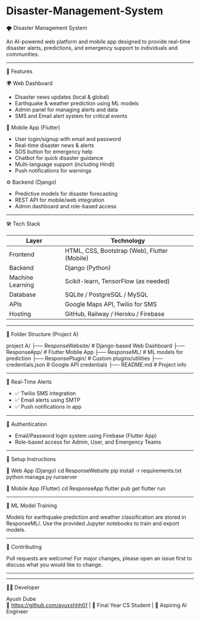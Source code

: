 # Disaster-Management-System

🌪️ Disaster Management System

An AI-powered web platform and mobile app designed to provide real-time disaster alerts, predictions, and emergency support to individuals and communities.

---

🚀 Features

🌍 Web Dashboard
- Disaster news updates (local & global)
- Earthquake & weather prediction using ML models
- Admin panel for managing alerts and data
- SMS and Email alert system for critical events

📱 Mobile App (Flutter)
- User login/signup with email and password
- Real-time disaster news & alerts
- SOS button for emergency help
- Chatbot for quick disaster guidance
- Multi-language support (including Hindi)
- Push notifications for warnings

⚙️ Backend (Django)
- Predictive models for disaster forecasting
- REST API for mobile/web integration
- Admin dashboard and role-based access

---

🛠️ Tech Stack

Layer         | Technology                         
--------------|-------------------------------------
Frontend      | HTML, CSS, Bootstrap (Web), Flutter (Mobile) 
Backend       | Django (Python)                     
Machine Learning | Scikit-learn, TensorFlow (as needed) 
Database      | SQLite / PostgreSQL / MySQL         
APIs          | Google Maps API, Twilio for SMS     
Hosting       | GitHub, Railway / Heroku / Firebase 

---

📁 Folder Structure (Project A)

project A/
├── ResponseWebsite/     # Django-based Web Dashboard
├── ResponseApp/         # Flutter Mobile App
├── ResponseML/          # ML models for prediction
├── ResponsePlugin/      # Custom plugins/utilities
├── credentials.json     # Google API credentials
├── README.md            # Project info

---

📡 Real-Time Alerts

- ✅ Twilio SMS integration
- ✅ Email alerts using SMTP
- ✅ Push notifications in app

---

🔐 Authentication

- Email/Password login system using Firebase (Flutter App)
- Role-based access for Admin, User, and Emergency Teams

---

📌 Setup Instructions

🔧 Web App (Django)
cd ResponseWebsite
pip install -r requirements.txt
python manage.py runserver

📱 Mobile App (Flutter)
cd ResponseApp
flutter pub get
flutter run

---

🧠 ML Model Training

Models for earthquake prediction and weather classification are stored in ResponseML/. Use the provided Jupyter notebooks to train and export models.

---

🤝 Contributing

Pull requests are welcome! For major changes, please open an issue first to discuss what you would like to change.

---



---

🙋‍♂️ Developer

Ayush Dube  
🔗 https://github.com/ayuxshhh01 | 💼 Final Year CS Student | 🚀 Aspiring AI Engineer
